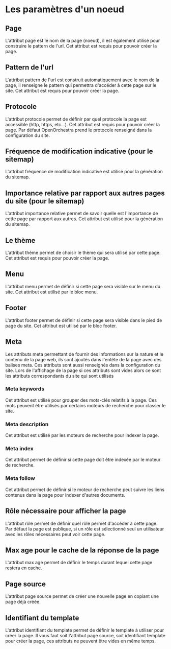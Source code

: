 # Les paramètres d'un noeud

## Page

L'attribut page est le nom de la page (noeud), il est également utilisé pour construire le pattern de l'url.
Cet attribut est requis pour pouvoir créer la page.

## Pattern de l'url

L'attribut pattern de l'url est construit automatiquement avec le nom de la page, il renseigne le pattern qui permettra d'accéder à cette page sur le site.
Cet attribut est requis pour pouvoir créer la page.

## Protocole

L'attribut protocole permet de définir par quel protocole la page est accessible (http, https, etc...).
Cet attribut est requis pour pouvoir créer la page. Par défaut OpenOrchestra prend le protocole renseigné dans la configuration du site.

## Fréquence de modification indicative (pour le sitemap)

L'attribut fréquence de modification indicative est utilisé pour la génération du sitemap.

## Importance relative par rapport aux autres pages du site (pour le sitemap)

L'attribut importance relative permet de savoir quelle est l'importance de cette page par rapport aux autres. Cet attribut est utilisé pour la génération du sitemap.

## Le thème

L'attribut thème permet de choisir le thème qui sera utilisé par cette page.
Cet attribut est requis pour pouvoir créer la page.

## Menu

L'attribut menu permet de définir si cette page sera visible sur le menu du site. Cet attribut est utilisé par le bloc menu.

## Footer

L'attribut footer permet de définir si cette page sera visible dans le pied de page du site. Cet attribut est utilisé par le bloc footer.

## Meta

Les attributs meta permettant de fournir des informations sur la nature et le contenu de la page web, ils sont ajoutés dans l'entête de la page avec des balises meta.
Ces attributs sont aussi renseignés dans la configuration du site. Lors de l'affichage de la page si ces attributs sont vides alors ce sont les attributs correspondants du site qui sont utilisés

### Meta keywords

Cet attribut est utilisé pour grouper des mots-clés relatifs à la page. Ces mots peuvent être utilisés par certains moteurs de recherche pour classer le site.

### Meta description

Cet attribut est utilisé par les moteurs de recherche pour indexer la page.

### Meta index

Cet attribut permet de définir si cette page doit être indexée par le moteur de recherche.

### Meta follow

Cet attribut permet de définir si le moteur de recherche peut suivre les liens contenus dans la page pour indexer d'autres documents.

## Rôle nécessaire pour afficher la page

L'attribut rôle permet de définir quel rôle permet d'accéder à cette page. Par défaut la page est publique, si un rôle est sélectionné seul un utilisateur avec les rôles nécessaires peut voir cette page.

## Max age pour le cache de la réponse de la page

L'attribut max age permet de définir le temps durant lequel cette page restera en cache.

## Page source

L'attribut page source permet de créer une nouvelle page en copiant une page déjà créée.

## Identifiant du template

L'attribut identifiant du template permet de définir le template à utiliser pour créer la page.
Il vous faut soit l'attribut page source, soit identifiant template pour créer la page, ces attributs ne peuvent être vides en même temps. 
